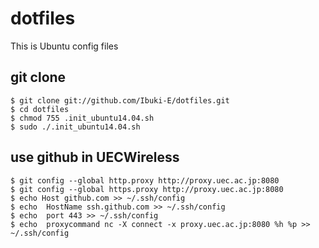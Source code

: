 # dotfiles
This is Ubuntu config files
## git clone
```
$ git clone git://github.com/Ibuki-E/dotfiles.git  
$ cd dotfiles  
$ chmod 755 .init_ubuntu14.04.sh  
$ sudo ./.init_ubuntu14.04.sh  
```
## use github in UECWireless
```
$ git config --global http.proxy http://proxy.uec.ac.jp:8080  
$ git config --global https.proxy http://proxy.uec.ac.jp:8080  
$ echo Host github.com >> ~/.ssh/config  
$ echo 	HostName ssh.github.com >> ~/.ssh/config  
$ echo 	port 443 >> ~/.ssh/config  
$ echo 	proxycommand nc -X connect -x proxy.uec.ac.jp:8080 %h %p >> ~/.ssh/config  
```
